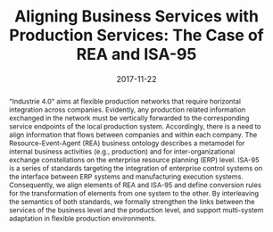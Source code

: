 ---
abstract: '"Industrie 4.0" aims at flexible production networks that require horizontal
  integration across companies. Evidently, any production related information exchanged
  in the network must be vertically forwarded to the corresponding service endpoints
  of the local production system. Accordingly, there is a need to align information
  that flows between companies and within each company. The Resource-Event-Agent (REA)
  business ontology describes a metamodel for internal business activities (e.g.,
  production) and for inter-organizational exchange constellations on the enterprise
  resource planning (ERP) level. ISA-95 is a series of standards targeting the integration
  of enterprise control systems on the interface between ERP systems and manufacturing
  execution systems. Consequently, we align elements of REA and ISA-95 and define
  conversion rules for the transformation of elements from one system to the other.
  By interleaving the semantics of both standards, we formally strengthen the links
  between the services of the business level and the production level, and support
  multi-system adaptation in flexible production environments.'
authors:
- Bernhard Wally
- Christian Huemer
- Alexandra Mazak
date: '2017-11-22'
featured: false
links:
- name: Publik
  url: https://publik.tuwien.ac.at/showentry.php?ID=261306&lang=2
publication: 'Vortrag: 10th IEEE International Conference on Service Oriented Computing
  and Applications (SOCA 2017), Kanazawa; 22.11.2017 - 25.11.2017; in: "Proceedings
  of the 10th IEEE International Conference on Service Oriented Computing and Applications",
  IEEE Computer Society Conference Publishing Services (CPS), (2017), ISBN: 978-1-5386-1326-9;
  S. 9 - 17'
publication_types:
- '1'
publishDate: '2017-11-22'
title: 'Aligning Business Services with Production Services: The Case of REA and ISA-95'
url_pdf: ''
---